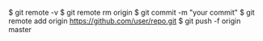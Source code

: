 $ git remote -v
$ git remote rm origin
$ git commit -m "your commit"
$ git remote add origin https://github.com/user/repo.git
$ git push -f origin master

